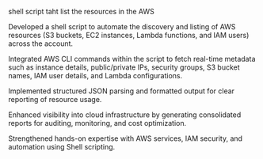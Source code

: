 shell script taht list the resources in the AWS


Developed a shell script to automate the discovery and listing of AWS resources (S3 buckets, EC2 instances, Lambda functions, and IAM users) across the account.

Integrated AWS CLI commands within the script to fetch real-time metadata such as instance details, public/private IPs, security groups, S3 bucket names, IAM user details, and Lambda configurations.

Implemented structured JSON parsing and formatted output for clear reporting of resource usage.

Enhanced visibility into cloud infrastructure by generating consolidated reports for auditing, monitoring, and cost optimization.

Strengthened hands-on expertise with AWS services, IAM security, and automation using Shell scripting.
